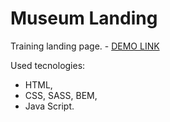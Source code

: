 # Museum Landing
Training landing page.
    - [DEMO LINK](https://ivan-major.github.io/museum-landing/)

Used tecnologies:
- HTML,
- CSS, SASS, BEM,
- Java Script.
